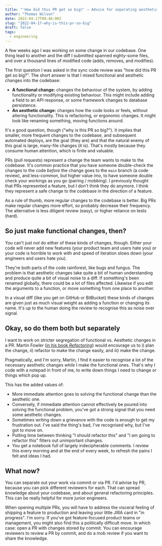 ```yaml
---
title: "'How did this PR get so big?' – Advice for separating aesthetic and functional changes in code"
author: "Thomas Wilson"
date: 2022-04-17T09:48:00Z
slug: "2022-04-17-why-is-this-pr-so-big"
draft: false
tags:
  - engineering
---
```


A few weeks ago I was working on some change in our codebase.  One thing lead to another and the diff I submitted spanned eighty-some files, and over a thousand lines of modified code (adds, removes, and modifies).  

The first question I was asked in the sync code review was "how did this PR get so big?".  The short answer is that I mixed functional and aesthetic changes into the codebase:

- **A functional change:** changes the behaviour of the system, by adding functionality or modifying existing behaviour.  This might include adding a field to an API response, or some framework changes to database persistence.  
- **An aesthetic change:** changes how the code looks or feels, without altering functionality.  This is refactoring, or ergonomic changes.  It might look like renaming something, moving functions around.

It's a good question, though ("why is this PR so big?").  It implies that smaller, more frequent changes to the codebase, and subsequent automated deploys, are the goal (they are) and that  the natural enemy of this goal is large, many-file changes (it is).  That's mostly because they consume human attention, which is finite and valuable.

PRs (pull requests) represent a change the team wants to make to the codebase.  It's common practice that you have someone double-check the changes to the code _before_ the change goes to the `main` branch (a code review), and less-common, but higher value imo, to have someone double check your workings as you go (pairing / mobbing).  I previously thought that PRs represented a feature, but I don't think they do anymore.  I think they represent a safe change to the codebase in the direction of a feature.

As a rule of thumb, more regular changes to the codebase is better.  Big PRs make regular changes more effort, so probably decrease their frequency.  The alternative is less diligent review (easy), or higher reliance on tests (hard).

## So just make functional changes, then?

You can't just _not_ do either of these kinds of changes, though.  Either your code will never add new features (your product team and users hate you) or your code is horrible to work with and speed of iteration slows down (your engineers and users hate you).  

They're both parts of the code rainforest, like bugs and fungus.  The problem is that aesthetic changes take quite a bit of human understanding and produce quite a bit of visual noise to a diff.  If something's been renamed globally, there could be a lot of files affected.  Likewise if you edit the arguments to a function, or move something from one place to another.

In a visual diff (like you get on GitHub or BitBucket) these kinds of changes are given just as much visual weight as adding a function or changing its name.  It's up to the human doing the review to recognise this as noise over signal.

## Okay, so do them both but separately

I want to work on stricter segregation of functional vs. Aesthetic changes in a PR.  Martin Fowler ([in his book *Refactoring*](https://martinfowler.com/books/refactoring.html)) would encourage us to i) plan the change, ii) refactor to make the change easily, and iii) make the change.  

Pragmatically, and I'm sorry, Martin, I find it easier to recognise a lot of the necessary aesthetic changes _while_ I make the functional ones.  That's why I code with a notepad in front of me, to write down things I need to change or things which pop up.

This has the added values of:

- More immediate attention goes to solving the functional change than the aesthetic one.  
- Conversely, if immediate attention cannot effectively be poured into solving the functional problem, you've got a strong signal that you need some aesthetic changes.
- Sometimes writing down a grievance with the code is enough to get my frustration out.  I've said the thing's bad, I've recognised why, but I've got to move on.
- Putting time between thinking "I should refactor this" and "I am going to refactor this" filters out unimportant changes.
- You get a notebook full of largely indecipherable comments.  I review this every morning and at the end of every week, to refresh the pains I felt and ideas I had.  


## What now?

You can separate out your work via commit or via PR.  I'd advise by PR, because you can pick different reviewers for each.  That can spread knowledge about your codebase, and about general refactoring principles.  This can be really helpful for more junior engineers.

When opening multiple PRs, you will have to address the visceral feeling of shipping a feature to production and leaving your little JIRA card in "in progress".  I'm sorry.  If you've got feature-focused product teams or management, you might also find this a politically difficult move.  In which case: open a PR with changes stored by commit.  You can encourage reviewers to review a PR by commit, and do a mob review if you want to share the knowledge.





